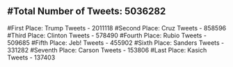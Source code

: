 #Total Number of Tweets: 5036282 
---
#First Place: Trump Tweets - 2011118
#Second Place: Cruz Tweets - 858596
#Third Place: Clinton Tweets - 578490
#Fourth Place: Rubio Tweets - 509685
#Fifth Place: Jeb! Tweets - 455902
#Sixth Place: Sanders Tweets - 331282
#Seventh Place: Carson Tweets - 153806
#Last Place: Kasich Tweets - 137403

